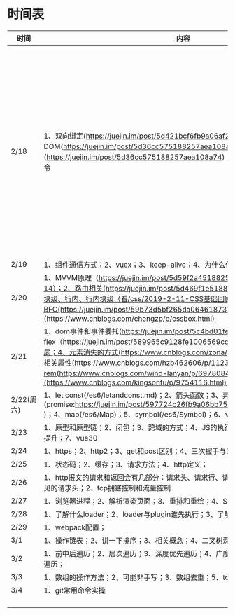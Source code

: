 # 时间表

| 时间       | 内容                                                         | 完成 | 备注                                                         |
| ---------- | ------------------------------------------------------------ | ---- | ------------------------------------------------------------ |
| 2/18       | 1、双向绑定(https://juejin.im/post/5d421bcf6fb9a06af23853f1)；2、虚拟DOM(https://juejin.im/post/5d36cc575188257aea108a74)；3、Diff算法(https://juejin.im/post/5d36cc575188257aea108a74)；4、生命周期；5、vue的指令 | 90%  | v-model本质上是 v-bind和v-on的结合体，就是绑定他的value,通过v-on触发，从而更新数据 |
| 2/19       | 1、组件通信方式；2、vuex；3、keep-alive；4、为什么使用vue，它的优点； |  85%    |                                                              |
| 2/20       | 1、MVVM原理（https://juejin.im/post/5d59f2a451882549be53b170#heading-14）；2、路由相关(https://juejin.im/post/5d469f1e5188254e1c49ae78)；3、HTML块级、行内、行内块级（看/css/2019-2-11-CSS基础回顾之定位和文档流.md）；4、BFC(https://juejin.im/post/59b73d5bf265da064618731d)；5、盒模型(https://www.cnblogs.com/chengzp/p/cssbox.html) |   85%   |                                                              |
| 2/21       | 1、dom事件和事件委托(https://juejin.im/post/5c4bd01fe51d45522b4f6e4e)；2、flex（https://juejin.im/post/589965c9128fe1006569cc9d#heading-2）；3、栅栏布局；4、元素消失的方式(https://www.cnblogs.com/zona/p/5814690.html)；5、动画相关属性(https://www.cnblogs.com/hzb462606/p/11233787.html)；6、em和rem(https://www.cnblogs.com/wind-lanyan/p/6978084.html)；7、lineheight属性(https://www.cnblogs.com/kingsonfu/p/9754116.html) |   70%   |                                                              |
| 2/22(周六) | 1、let const(/es6/letandconst.md)；2、箭头函数；3、异步(promise:https://juejin.im/post/597724c26fb9a06bb75260e8;generate;async/await )；4、map(/es6/Map)；5、symbol(/es6/Symbol)；6、vue15 |      |                                                              |
| 2/23       | 1、原型和原型链；2、闭包；3、跨域的方式；4、JS的执行机制；5、作用域；7、变量提升；7、vue30 |      |                                                              |
| 2/24       | 1、https；2、http2；3、get和post区别；4、三次握手与四次挥手  |      |                                                              |
| 2/25       | 1、状态码；2、缓存；3、请求方法；4、http定义；               |      |                                                              |
| 2/26       | 1、http报文的请求和返回会有几部分：请求头、请求行、请求体，每部分具体有什么，常见的请求头；2、tcp拥塞控制和流量控制 |      |                                                              |
| 2/27       | 1、浏览器进程；2、解析渲染页面；3、重排和重绘；4、SEO；5、优化性能 |      |                                                              |
| 2/28       | 1、了解什么loader；2、loader与plugin谁先执行；3、了解什么plugin； |      |                                                              |
| 2/29       | 1、webpack配置；                                             |      |                                                              |
| 3/1        | 1、操作链表；2、讲一下排序；3、相关概念；4、二叉树深度；5、二叉树是否对称 |      |                                                              |
| 3/2        | 1、前中后遍历；2、层次遍历；3、深度优先遍历；4、广度优先遍历；5、和为n的二叉树遍历； |      |                                                              |
| 3/3        | 1、数组的操作方法；2、可能非手写；3、数组去重；5、tcp长连接； |      |                                                              |
| 3/4        | 1、git常用命令实操                                           |      |                                                              |
|            |                                                              |      |                                                              |
|            |                                                              |      |                                                              |
|            |                                                              |      |                                                              |
|            |                                                              |      |                                                              |



